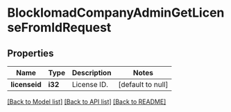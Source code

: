 # BlockIomadCompanyAdminGetLicenseFromIdRequest

## Properties

Name | Type | Description | Notes
------------ | ------------- | ------------- | -------------
**licenseid** | **i32** | License ID. | [default to null]

[[Back to Model list]](../README.md#documentation-for-models) [[Back to API list]](../README.md#documentation-for-api-endpoints) [[Back to README]](../README.md)



